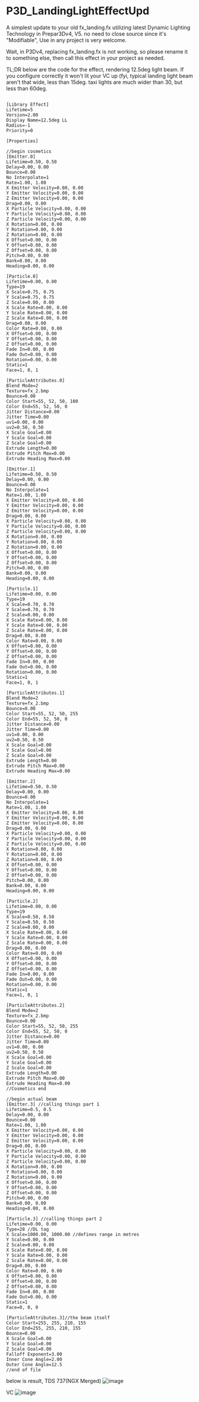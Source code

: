 # P3D_LandingLightEffectUpd
A simplest update to your old fx_landing.fx utilizing latest Dynamic Lighting Technology in Prepar3Dv4, V5.
no need to close source since it's "Modifiable", Use in any project is very welcome.


Wait, in P3Dv4, replacing fx_landing.fx is not working, so please rename it to something else, then call this effect in your project as needed.

TL;DR
below are the code for the effect, rendering 12.5deg light beam. If you configure correctly it won't lit your VC up
(fyi, typical landing light beam aren't that wide, less than 15deg. taxi lights are much wider than 30, but less than 60deg.
```

[Library Effect]
Lifetime=5
Version=2.00
Display Name=12.5deg LL
Radius=-1
Priority=0

[Properties]

//begin cosmetics
[Emitter.0]
Lifetime=0.50, 0.50
Delay=0.00, 0.00
Bounce=0.00
No Interpolate=1
Rate=1.00, 1.00
X Emitter Velocity=0.00, 0.00
Y Emitter Velocity=0.00, 0.00
Z Emitter Velocity=0.00, 0.00
Drag=0.00, 0.00
X Particle Velocity=0.00, 0.00
Y Particle Velocity=0.00, 0.00
Z Particle Velocity=0.00, 0.00
X Rotation=0.00, 0.00
Y Rotation=0.00, 0.00
Z Rotation=0.00, 0.00
X Offset=0.00, 0.00
Y Offset=0.00, 0.00
Z Offset=0.00, 0.00
Pitch=0.00, 0.00
Bank=0.00, 0.00
Heading=0.00, 0.00

[Particle.0]
Lifetime=0.00, 0.00
Type=19
X Scale=0.75, 0.75
Y Scale=0.75, 0.75
Z Scale=0.00, 0.00
X Scale Rate=0.00, 0.00
Y Scale Rate=0.00, 0.00
Z Scale Rate=0.00, 0.00
Drag=0.00, 0.00
Color Rate=0.00, 0.00
X Offset=0.00, 0.00
Y Offset=0.00, 0.00
Z Offset=0.00, 0.00
Fade In=0.00, 0.00
Fade Out=0.00, 0.00
Rotation=0.00, 0.00
Static=1
Face=1, 0, 1

[ParticleAttributes.0]
Blend Mode=2
Texture=fx_2.bmp
Bounce=0.00
Color Start=55, 52, 50, 100
Color End=55, 52, 50, 0
Jitter Distance=0.00
Jitter Time=0.00
uv1=0.00, 0.00
uv2=0.50, 0.50
X Scale Goal=0.00
Y Scale Goal=0.00
Z Scale Goal=0.00
Extrude Length=0.00
Extrude Pitch Max=0.00
Extrude Heading Max=0.00

[Emitter.1]
Lifetime=0.50, 0.50
Delay=0.00, 0.00
Bounce=0.00
No Interpolate=1
Rate=1.00, 1.00
X Emitter Velocity=0.00, 0.00
Y Emitter Velocity=0.00, 0.00
Z Emitter Velocity=0.00, 0.00
Drag=0.00, 0.00
X Particle Velocity=0.00, 0.00
Y Particle Velocity=0.00, 0.00
Z Particle Velocity=0.00, 0.00
X Rotation=0.00, 0.00
Y Rotation=0.00, 0.00
Z Rotation=0.00, 0.00
X Offset=0.00, 0.00
Y Offset=0.00, 0.00
Z Offset=0.00, 0.00
Pitch=0.00, 0.00
Bank=0.00, 0.00
Heading=0.00, 0.00

[Particle.1]
Lifetime=0.00, 0.00
Type=19
X Scale=0.70, 0.70
Y Scale=0.70, 0.70
Z Scale=0.00, 0.00
X Scale Rate=0.00, 0.00
Y Scale Rate=0.00, 0.00
Z Scale Rate=0.00, 0.00
Drag=0.00, 0.00
Color Rate=0.00, 0.00
X Offset=0.00, 0.00
Y Offset=0.00, 0.00
Z Offset=0.00, 0.00
Fade In=0.00, 0.00
Fade Out=0.00, 0.00
Rotation=0.00, 0.00
Static=1
Face=1, 0, 1

[ParticleAttributes.1]
Blend Mode=2
Texture=fx_2.bmp
Bounce=0.00
Color Start=55, 52, 50, 255
Color End=55, 52, 50, 0
Jitter Distance=0.00
Jitter Time=0.00
uv1=0.00, 0.00
uv2=0.50, 0.50
X Scale Goal=0.00
Y Scale Goal=0.00
Z Scale Goal=0.00
Extrude Length=0.00
Extrude Pitch Max=0.00
Extrude Heading Max=0.00

[Emitter.2]
Lifetime=0.50, 0.50
Delay=0.00, 0.00
Bounce=0.00
No Interpolate=1
Rate=1.00, 1.00
X Emitter Velocity=0.00, 0.00
Y Emitter Velocity=0.00, 0.00
Z Emitter Velocity=0.00, 0.00
Drag=0.00, 0.00
X Particle Velocity=0.00, 0.00
Y Particle Velocity=0.00, 0.00
Z Particle Velocity=0.00, 0.00
X Rotation=0.00, 0.00
Y Rotation=0.00, 0.00
Z Rotation=0.00, 0.00
X Offset=0.00, 0.00
Y Offset=0.00, 0.00
Z Offset=0.00, 0.00
Pitch=0.00, 0.00
Bank=0.00, 0.00
Heading=0.00, 0.00

[Particle.2]
Lifetime=0.00, 0.00
Type=19
X Scale=0.50, 0.50
Y Scale=0.50, 0.50
Z Scale=0.00, 0.00
X Scale Rate=0.00, 0.00
Y Scale Rate=0.00, 0.00
Z Scale Rate=0.00, 0.00
Drag=0.00, 0.00
Color Rate=0.00, 0.00
X Offset=0.00, 0.00
Y Offset=0.00, 0.00
Z Offset=0.00, 0.00
Fade In=0.00, 0.00
Fade Out=0.00, 0.00
Rotation=0.00, 0.00
Static=1
Face=1, 0, 1

[ParticleAttributes.2]
Blend Mode=2
Texture=fx_2.bmp
Bounce=0.00
Color Start=55, 52, 50, 255
Color End=55, 52, 50, 0
Jitter Distance=0.00
Jitter Time=0.00
uv1=0.00, 0.00
uv2=0.50, 0.50
X Scale Goal=0.00
Y Scale Goal=0.00
Z Scale Goal=0.00
Extrude Length=0.00
Extrude Pitch Max=0.00
Extrude Heading Max=0.00
//Cosmetics end

//begin actual beam
[Emitter.3] //calling things part 1
Lifetime=0.5, 0.5
Delay=0.00, 0.00
Bounce=0.00
Rate=1.00, 1.00
X Emitter Velocity=0.00, 0.00
Y Emitter Velocity=0.00, 0.00
Z Emitter Velocity=0.00, 0.00
Drag=0.00, 0.00
X Particle Velocity=0.00, 0.00
Y Particle Velocity=0.00, 0.00
Z Particle Velocity=0.00, 0.00
X Rotation=0.00, 0.00
Y Rotation=0.00, 0.00
Z Rotation=0.00, 0.00
X Offset=0.00, 0.00
Y Offset=0.00, 0.00
Z Offset=0.00, 0.00
Pitch=0.00, 0.00
Bank=0.00, 0.00
Heading=0.00, 0.00

[Particle.3] //calling things part 2
Lifetime=0.00, 0.00
Type=28 //DL tag
X Scale=1000.00, 1000.00 //defines range in metres
Y Scale=0.00, 0.00
Z Scale=0.00, 0.00
X Scale Rate=0.00, 0.00
Y Scale Rate=0.00, 0.00
Z Scale Rate=0.00, 0.00
Drag=0.00, 0.00
Color Rate=0.00, 0.00
X Offset=0.00, 0.00
Y Offset=0.00, 0.00
Z Offset=0.00, 0.00
Fade In=0.00, 0.00
Fade Out=0.00, 0.00
Static=1
Face=0, 0, 0

[ParticleAttributes.3]//the beam itself
Color Start=255, 255, 210, 155
Color End=255, 255, 210, 155
Bounce=0.00
X Scale Goal=0.00
Y Scale Goal=0.00
Z Scale Goal=0.00
Falloff Exponent=3.00
Inner Cone Angle=2.00
Outer Cone Angle=12.5
//end of file
```
below is result, TDS 737(NGX Merged)
![image](https://github.com/GPUthesteve/P3D_LandingLightEffectUpd/assets/89721316/3ec13a7b-fb83-4fae-a65a-c9b0c332dd29)

VC
![image](https://github.com/GPUthesteve/P3D_LandingLightEffectUpd/assets/89721316/0c4fe356-4f20-4d40-a76c-cc33590bad89)

